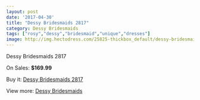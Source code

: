 ```yaml
---
layout: post
date: '2017-04-30'
title: "Dessy Bridesmaids 2817"
category: Dessy Bridesmaids
tags: ["rosy","dessy","bridesmaid","unique","dresses"]
image: http://img.hectodress.com/25825-thickbox_default/dessy-bridesmaids-2817.jpg
---
```

Dessy Bridesmaids 2817

On Sales: **$169.99**
<a href="https://www.hectodress.com/dessy-bridesmaids/12014-dessy-bridesmaids-2817.html"><amp-img layout="responsive" width="600" height="600" src="//img.hectodress.com/25825-thickbox_default/dessy-bridesmaids-2817.jpg" alt="Dessy Bridesmaids 2817 0" /></a>
<a href="https://www.hectodress.com/dessy-bridesmaids/12014-dessy-bridesmaids-2817.html"><amp-img layout="responsive" width="600" height="600" src="//img.hectodress.com/25826-thickbox_default/dessy-bridesmaids-2817.jpg" alt="Dessy Bridesmaids 2817 1" /></a>

Buy it: [Dessy Bridesmaids 2817](https://www.hectodress.com/dessy-bridesmaids/12014-dessy-bridesmaids-2817.html "Dessy Bridesmaids 2817")

View more: [Dessy Bridesmaids](https://www.hectodress.com/187-dessy-bridesmaids "Dessy Bridesmaids")